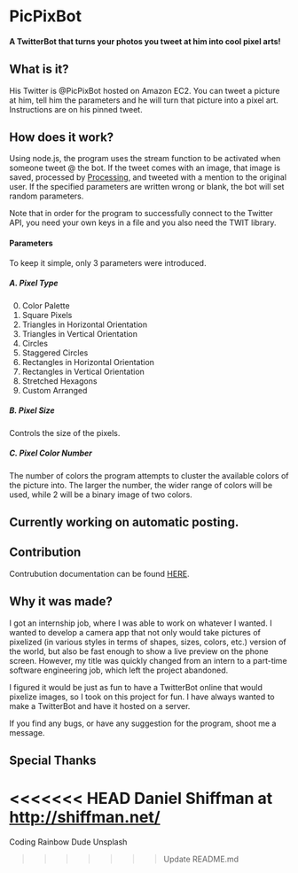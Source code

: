 # PicPixBot

#### A TwitterBot that turns your photos you tweet at him into cool pixel arts!


## What is it?

His Twitter is @PicPixBot hosted on Amazon EC2.
You can tweet a picture at him, tell him the parameters and he will turn that picture into a pixel art.
Instructions are on his pinned tweet.

## How does it work?
Using node.js, the program uses the stream function to be activated when someone tweet @ the bot. If the tweet comes with an image, that image is saved, processed by [Processing](https://processing.org/), and tweeted with a mention to the original user. If the specified parameters are written wrong or blank, the bot will set random parameters.

Note that in order for the program to successfully connect to the Twitter API, you need your own keys in a file and you also need the TWIT library.

#### Parameters
To keep it simple, only 3 parameters were introduced.
##### A. Pixel Type
  0. Color Palette
  1. Square Pixels
  2. Triangles in Horizontal Orientation
  3. Triangles in Vertical Orientation
  4. Circles
  5. Staggered Circles
  6. Rectangles in Horizontal Orientation
  7. Rectangles in Vertical Orientation
  8. Stretched Hexagons
  9. Custom Arranged
##### B. Pixel Size
  Controls the size of the pixels.
##### C. Pixel Color Number
  The number of colors the program attempts to cluster the available colors of the picture into. The larger the number, the wider range of colors will be used, while 2 will be a binary image of two colors.

## Currently working on automatic posting.

## Contribution

Contrubution documentation can be found [HERE](https://github.com/hirokazutei/PicPixBot/blob/master/CONTRIBUTION.md).

## Why it was made?

I got an internship job, where I was able to work on whatever I wanted. I wanted to develop a camera app that not only would take pictures of pixelized (in various styles in terms of shapes, sizes, colors, etc.) version of the world, but also be fast enough to show a live preview on the phone screen. However, my title was quickly changed from an intern to a part-time software engineering job, which left the project abandoned.

I figured it would be just as fun to have a TwitterBot online that would pixelize images, so I took on this project for fun. I have always wanted to make a TwitterBot and have it hosted on a server.

If you find any bugs, or have any suggestion for the program, shoot me a message.

## Special Thanks
<<<<<<< HEAD
Daniel Shiffman at http://shiffman.net/
=======
Coding Rainbow Dude
Unsplash

>>>>>>> Update README.md
